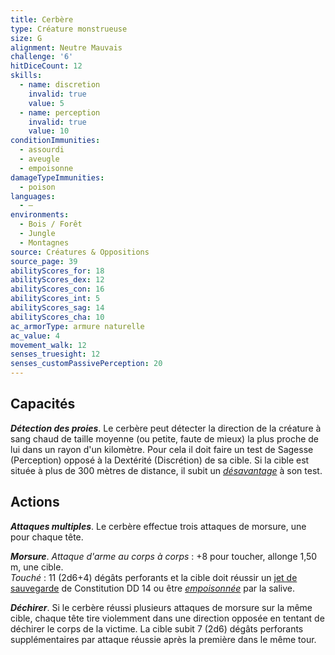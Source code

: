 ```yaml
---
title: Cerbère
type: Créature monstrueuse
size: G
alignment: Neutre Mauvais
challenge: '6'
hitDiceCount: 12
skills:
  - name: discretion
    invalid: true
    value: 5
  - name: perception
    invalid: true
    value: 10
conditionImmunities:
  - assourdi
  - aveugle
  - empoisonne
damageTypeImmunities:
  - poison
languages:
  - —
environments:
  - Bois / Forêt
  - Jungle
  - Montagnes
source: Créatures & Oppositions
source_page: 39
abilityScores_for: 18
abilityScores_dex: 12
abilityScores_con: 16
abilityScores_int: 5
abilityScores_sag: 14
abilityScores_cha: 10
ac_armorType: armure naturelle
ac_value: 4
movement_walk: 12
senses_truesight: 12
senses_customPassivePerception: 20
---
```

## Capacités
_**Détection des proies**_. Le cerbère peut détecter la direction de la créature à sang chaud de taille moyenne (ou petite, faute de mieux) la plus proche de lui dans un rayon d'un kilomètre. Pour cela il doit faire un test de Sagesse (Perception) opposé à la Dextérité (Discrétion) de sa cible. Si la cible est située à plus de 300 mètres de distance, il subit un [_désavantage_](/utiliser-les-caracteristiques/#avantage-et-desavantage) à son test.

## Actions
_**Attaques multiples**_. Le cerbère effectue trois attaques de morsure, une pour chaque tête.

_**Morsure**_. _Attaque d'arme au corps à corps_ : +8 pour toucher, allonge 1,50 m, une cible.  
_Touché_ : 11 (2d6+4) dégâts perforants et la cible doit réussir un [jet de sauvegarde](/utiliser-les-caracteristiques/#jets-de-sauvegarde) de Constitution DD 14 ou être [_empoisonnée_](/gerer-la-sante-du-personnage/#empoisonne) par la salive.

_**Déchirer**_. Si le cerbère réussi plusieurs attaques de morsure sur la même cible, chaque tête tire violemment dans une direction opposée en tentant de déchirer le corps de la victime. La cible subit 7 (2d6) dégâts perforants supplémentaires par attaque réussie après la première dans le même tour.
